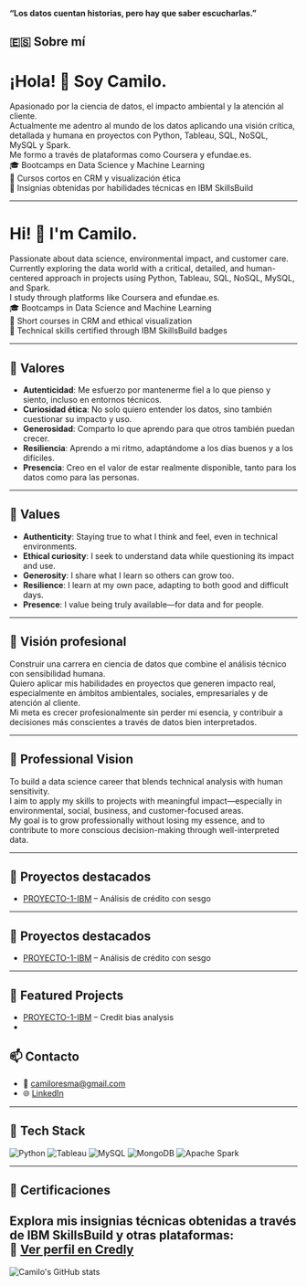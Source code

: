 **“Los datos cuentan historias, pero hay que saber escucharlas.”**
## 🇪🇸 Sobre mí

# ¡Hola! 👋 Soy Camilo.

Apasionado por la ciencia de datos, el impacto ambiental y la atención al cliente.  
Actualmente me adentro al mundo de los datos aplicando una visión crítica, detallada y humana en proyectos con Python, Tableau, SQL, NoSQL, MySQL y Spark.  
Me formo a través de plataformas como Coursera y efundae.es.  
🎓 Bootcamps en Data Science y Machine Learning  
📌 Cursos cortos en CRM y visualización ética  
🏅 Insignias obtenidas por habilidades técnicas en IBM SkillsBuild

---
# Hi! 👋 I'm Camilo.

Passionate about data science, environmental impact, and customer care.  
Currently exploring the data world with a critical, detailed, and human-centered approach in projects using Python, Tableau, SQL, NoSQL, MySQL, and Spark.  
I study through platforms like Coursera and efundae.es.  
🎓 Bootcamps in Data Science and Machine Learning  
📌 Short courses in CRM and ethical visualization  
🏅 Technical skills certified through IBM SkillsBuild badges

---
## 🌱 Valores

- **Autenticidad**: Me esfuerzo por mantenerme fiel a lo que pienso y siento, incluso en entornos técnicos.
- **Curiosidad ética**: No solo quiero entender los datos, sino también cuestionar su impacto y uso.
- **Generosidad**: Comparto lo que aprendo para que otros también puedan crecer.
- **Resiliencia**: Aprendo a mi ritmo, adaptándome a los días buenos y a los difíciles.
- **Presencia**: Creo en el valor de estar realmente disponible, tanto para los datos como para las personas.

---
## 🌱 Values

- **Authenticity**: Staying true to what I think and feel, even in technical environments.
- **Ethical curiosity**: I seek to understand data while questioning its impact and use.
- **Generosity**: I share what I learn so others can grow too.
- **Resilience**: I learn at my own pace, adapting to both good and difficult days.
- **Presence**: I value being truly available—for data and for people.

---

## 🎯 Visión profesional

Construir una carrera en ciencia de datos que combine el análisis técnico con sensibilidad humana.  
Quiero aplicar mis habilidades en proyectos que generen impacto real, especialmente en ámbitos ambientales, sociales, empresariales y de atención al cliente.  
Mi meta es crecer profesionalmente sin perder mi esencia, y contribuir a decisiones más conscientes a través de datos bien interpretados.


---
## 🎯 Professional Vision

To build a data science career that blends technical analysis with human sensitivity.  
I aim to apply my skills to projects with meaningful impact—especially in environmental, social, business, and customer-focused areas.  
My goal is to grow professionally without losing my essence, and to contribute to more conscious decision-making through well-interpreted data.

---

## 🚀 Proyectos destacados

- [PROYECTO-1-IBM](https://github.com/criscamil/PROYECTO-1-IBM) – Análisis de crédito con sesgo

---

## 🚀 Proyectos destacados
- [PROYECTO-1-IBM](https://github.com/criscamil/PROYECTO-1-IBM) – Análisis de crédito con sesgo
---

## 🚀 Featured Projects
- [PROYECTO-1-IBM](https://github.com/criscamil/PROYECTO-1-IBM) – Credit bias analysis
- 

## 📫 Contacto
- 📧 camiloresma@gmail.com
- 🌐 [LinkedIn](https://linkedin.com/in/tuusuario)

----
## 🧰 Tech Stack

![Python](https://img.shields.io/badge/Python-3776AB?style=flat&logo=python&logoColor=white)
![Tableau](https://img.shields.io/badge/Tableau-E97627?style=flat&logo=tableau&logoColor=white)
![MySQL](https://img.shields.io/badge/MySQL-005C84?style=flat&logo=mysql&logoColor=white)
![MongoDB](https://img.shields.io/badge/MongoDB-47A248?style=flat&logo=mongodb&logoColor=white)
![Apache Spark](https://img.shields.io/badge/Spark-E25A1C?style=flat&logo=apache-spark&logoColor=white)

----

## 🏅 Certificaciones

Explora mis insignias técnicas obtenidas a través de IBM SkillsBuild y otras plataformas:  
🔗 [Ver perfil en Credly](https://www.credly.com/users/cristian-camilo-restrepo)
----
![Camilo's GitHub stats](https://github-readme-stats.vercel.app/api?username=criscamil&show_icons=true&theme=merko)


